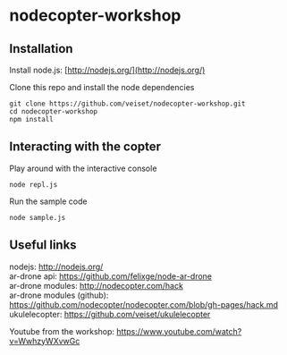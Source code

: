 nodecopter-workshop
===================

Installation
------------
Install node.js: [http://nodejs.org/](http://nodejs.org/) 

Clone this repo and install the node dependencies

```
git clone https://github.com/veiset/nodecopter-workshop.git
cd nodecopter-workshop
npm install
```

Interacting with the copter
---------------------------

Play around with the interactive console
```
node repl.js
```

Run the sample code
```
node sample.js
```

Useful links
------------
nodejs: http://nodejs.org/    
ar-drone api: https://github.com/felixge/node-ar-drone    
ar-drone modules: http://nodecopter.com/hack  
ar-drone modules (github): https://github.com/nodecopter/nodecopter.com/blob/gh-pages/hack.md    
ukulelecopter: https://github.com/veiset/ukulelecopter


Youtube from the workshop: https://www.youtube.com/watch?v=WwhzyWXvwGc

